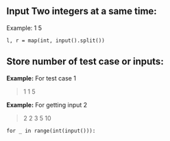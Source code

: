 
##  Input Two integers at a same time:

Example: 1 5

```python3
l, r = map(int, input().split())
```

## Store number of test case or inputs:

**Example:**  For test case 1

> 1
> 1 5

**Example:** For getting input 2
>2
>2 3
>5  10

```python3
for _ in range(int(input())):
```



 